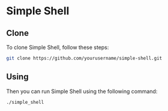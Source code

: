 # Simple Shell

## Clone

To clone Simple Shell, follow these steps:

```bash
git clone https://github.com/yourusername/simple-shell.git
```

## Using

Then you can run Simple Shell using the following command:

```bash
./simple_shell
```
